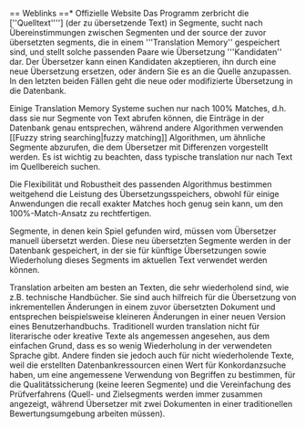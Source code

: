 == Weblinks ==* Offizielle Website Das Programm zerbricht die [''Quelltext''''] (der zu übersetzende Text) in Segmente, sucht nach Übereinstimmungen zwischen Segmenten und der source der zuvor übersetzten segments, die in einem '''Translation Memory'' gespeichert sind, und stellt solche passenden Paare wie Übersetzung '''Kandidaten'' dar. Der Übersetzer kann einen Kandidaten akzeptieren, ihn durch eine neue Übersetzung ersetzen, oder ändern Sie es an die Quelle anzupassen. In den letzten beiden Fällen geht die neue oder modifizierte Übersetzung in die Datenbank.

Einige Translation Memory Systeme suchen nur nach 100% Matches, d.h. dass sie nur Segmente von Text abrufen können, die Einträge in der Datenbank genau entsprechen, während andere Algorithmen verwenden [[Fuzzy string searching|fuzzy matching]] Algorithmen, um ähnliche Segmente abzurufen, die dem Übersetzer mit Differenzen vorgestellt werden. Es ist wichtig zu beachten, dass typische translation nur nach Text im Quellbereich suchen.

Die Flexibilität und Robustheit des passenden Algorithmus bestimmen weitgehend die Leistung des Übersetzungsspeichers, obwohl für einige Anwendungen die recall exakter Matches hoch genug sein kann, um den 100%-Match-Ansatz zu rechtfertigen.

Segmente, in denen kein Spiel gefunden wird, müssen vom Übersetzer manuell übersetzt werden. Diese neu übersetzten Segmente werden in der Datenbank gespeichert, in der sie für künftige Übersetzungen sowie Wiederholung dieses Segments im aktuellen Text verwendet werden können.

Translation arbeiten am besten an Texten, die sehr wiederholend sind, wie z.B. technische Handbücher. Sie sind auch hilfreich für die Übersetzung von inkrementellen Änderungen in einem zuvor übersetzten Dokument und entsprechen beispielsweise kleineren Änderungen in einer neuen Version eines Benutzerhandbuchs. Traditionell wurden translation nicht für literarische oder kreative Texte als angemessen angesehen, aus dem einfachen Grund, dass es so wenig Wiederholung in der verwendeten Sprache gibt. Andere finden sie jedoch auch für nicht wiederholende Texte, weil die erstellten Datenbankressourcen einen Wert für Konkordanzsuche haben, um eine angemessene Verwendung von Begriffen zu bestimmen, für die Qualitätssicherung (keine leeren Segmente) und die Vereinfachung des Prüfverfahrens (Quell- und Zielsegments werden immer zusammen angezeigt, während Übersetzer mit zwei Dokumenten in einer traditionellen Bewertungsumgebung arbeiten müssen).